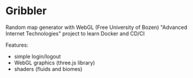 # Gribbler
Random map generator with WebGL
(Free University of Bozen) "Advanced Internet Technologies" project to learn Docker and CD/CI

Features:
- simple login/logout
- WebGL graphics (three.js library)
- shaders (fluids and biomes)

